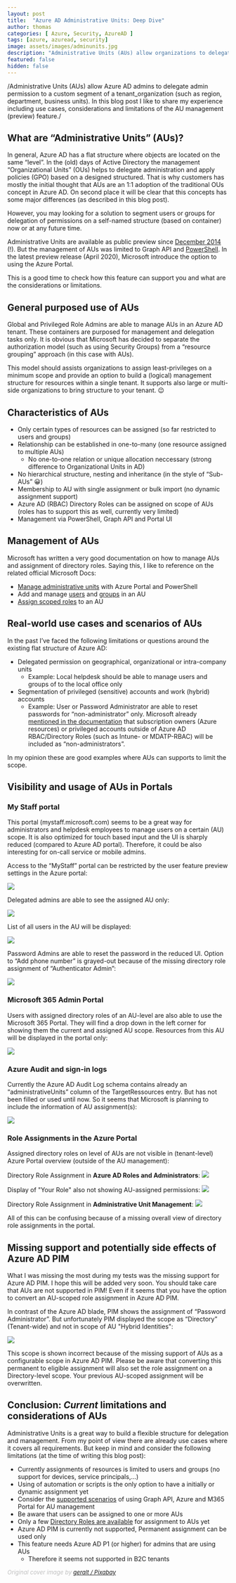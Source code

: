 ```yaml
---
layout: post
title:  "Azure AD Administrative Units: Deep Dive"
author: thomas
categories: [ Azure, Security, AzureAD ]
tags: [azure, azuread, security]
image: assets/images/adminunits.jpg
description: "Administrative Units (AUs) allow organizations to delegate admin permission to a custom scope and segment (such as region, department, business units) within a single Azure AD tenant. In this blog post I like to share my experience including use cases, considerations and limitations of the AU management (preview) feature"
featured: false
hidden: false
---
```


/Administrative Units (AUs) allow Azure AD admins to delegate admin permission to a custom segment of a tenant_organization (such as region, department, business units). In this blog post I like to share my experience including use cases, considerations and limitations of the AU management (preview) feature./
 
## What are “Administrative Units” (AUs)?
In general, Azure AD has a flat structure where objects are located on the same “level”. In the (old) days of Active Directory the management “Organizational Units” (OUs) helps to delegate administration and apply policies (GPO) based on a designed structured. That is why customers has mostly the initial thought that AUs are an 1:1 adoption of the traditional OUs concept in Azure AD. On second place it will be clear that this concepts has some major differences (as described in this blog post).

However, you may looking for a solution to segment users or groups for delegation of permissions on a self-named structure (based on container) now or at any future time.

Administrative Units are available as public preview since [December 2014](https://azure.microsoft.com/en-us/updates/public-preview-administrative-units/) (!).
But the management of AUs was limited to Graph API and [PowerShell](https://docs.microsoft.com/en-us/powershell/azure/active-directory/working-with-administrative-units?view=azureadps-2.0).  In the latest preview release (April 2020), Microsoft introduce the option to using the Azure Portal. 

This is a good time to check how this feature can support you and what are the considerations or limitations.

## General purposed use of AUs
Global and Privileged Role Admins are able to manage AUs in an Azure AD tenant.
These containers are purposed for management and delegation tasks only.
It is obvious that Microsoft has decided to separate the authorization model
(such as using Security Groups) from a “resource grouping” approach (in this case with AUs).

This model should assists organizations to assign least-privileges on a minimum scope and provide an option to build a (logical) management structure for resources within a single tenant.
It supports also large or multi-side organizations to bring structure to your tenant. 😉

## Characteristics of AUs
* Only certain types of resources can be assigned
(so far restricted to users and groups)
* Relationship can be established in one-to-many (one resource assigned to multiple AUs)
	* No one-to-one relation or unique allocation neccessary
(strong difference to Organizational Units in AD)
* No hierarchical structure, nesting and inheritance
(in the style of “Sub-AUs” 😀) 
* Membership to AU with single assignment or bulk import
(no dynamic assignment support)
* Azure AD (RBAC) Directory Roles can be assigned on scope of AUs
(roles has to support this as well, currently very limited)
* Management via PowerShell, Graph API and Portal UI

## Management of AUs
Microsoft has written a very good documentation on how to manage AUs and assignment of directory roles.
Saying this, I like to reference on the related official Microsoft Docs:

* [Manage administrative units](https://docs.microsoft.com/en-us/azure/active-directory/users-groups-roles/roles-admin-units-manage) with Azure Portal and PowerShell
* Add and manage [users](https://docs.microsoft.com/en-us/azure/active-directory/users-groups-roles/roles-admin-units-add-manage-users) and [groups](https://docs.microsoft.com/en-us/azure/active-directory/users-groups-roles/roles-admin-units-add-manage-groups) in an AU
* [Assign scoped roles](https://docs.microsoft.com/en-us/azure/active-directory/users-groups-roles/roles-admin-units-assign-roles) to an AU

## Real-world use cases and scenarios of AUs
In the past I’ve faced the following limitations or questions around the existing flat structure of Azure AD:

* Delegated permission on geographical, organizational or intra-company units
	* Example: Local helpdesk should be able to manage users and groups of to the local office only
* Segmentation of privileged (sensitive) accounts and work (hybrid) accounts
	* Example: User or Password Administrator are able to reset passwords for “non-administrator” only. Microsoft already [mentioned in the documentation](https://docs.microsoft.com/en-us/azure/active-directory/users-groups-roles/directory-assign-admin-roles#user-administrator) that subscription owners (Azure resources) or privileged accounts outside of Azure AD RBAC/Directory Roles (such as Intune- or MDATP-RBAC) will be included as “non-administrators”. 
	
In my opinion these are good examples where AUs can supports to limit the scope.

## Visibility and usage of AUs in Portals
### My Staff portal
This portal (mystaff.microsoft.com) seems to be a great way for administrators and helpdesk employees to manage users on a certain (AU) scope.
It is also optimized for touch based input and the UI is sharply reduced (compared to Azure AD portal). 
Therefore, it could be also interesting for on-call service or mobile admins.

Access to the “MyStaff” portal can be restricted by the user feature preview settings in the Azure portal:

![](../2020-04-29-azuread-administrative-units/mystaff-settings.png)

Delegated admins are able to see the assigned AU only:

![](../2020-04-29-azuread-administrative-units/mystaff-au.png)

List of all users in the AU will be displayed:

![](../2020-04-29-azuread-administrative-units/mystaff-allusers.png)

Password Admins are able to reset the password in the reduced UI. Option to “Add phone number” is grayed-out because of the missing directory role assignment of “Authenticator Admin”:

![](../2020-04-29-azuread-administrative-units/mystaff-user.png)


### Microsoft 365 Admin Portal
Users with assigned directory roles of an AU-level are also able to use the Microsoft 365 Portal.
They will find a drop down in the left corner for showing them the current and assigned AU scope.
Resources from this AU will be displayed in the portal only:

![](../2020-04-29-azuread-administrative-units/m365portal.png)

### Azure Audit and sign-in logs
Currently the Azure AD Audit Log schema contains already an “administrativeUnits” column of the TargetRessources entry. But has not been filled or used until now. So it seems that Microsoft is planning to include the information of AU assignment(s):

![](../2020-04-29-azuread-administrative-units/azureadauditlogs.png)

### Role Assignments in the Azure Portal
Assigned directory roles on level of AUs are not visible in (tenant-level) Azure Portal overview
(outside of the AU management):


Directory Role Assignment in **Azure AD Roles and Administrators**:
![](../2020-04-29-azuread-administrative-units/roles-tenant-overview.png)



Display of "Your Role" also not showing AU-assigned permissions:
![](../2020-04-29-azuread-administrative-units/roles-myassign.png)



Directory Role Assignment in **Administrative Unit Management**:
![](../2020-04-29-azuread-administrative-units/roles-tenat-auview.png)

All of this can be confusing because of a missing overall view of directory role assignments in the portal. 

## Missing support and potentially side effects of Azure AD PIM
What I was missing the most during my tests was the missing support for Azure AD PIM.
I hope this will be added very soon.
You should take care that AUs are not supported in PIM!
Even if it seems that you have the option to convert an AU-scoped role assignment in Azure AD PIM.

In contrast of the Azure AD blade, PIM shows the assignment of “Password Administrator”.
But unfortunately PIM displayed the scope as “Directory” (Tenant-wide) and not in scope of AU "Hybrid Identities":

![](../2020-04-29-azuread-administrative-units/pim-overview.png)

This scope is shown incorrect because of the missing support of AUs as a configurable scope in Azure AD PIM.
Please be aware that converting this permanent to eligible assignment will also set the role assignment on a Directory-level scope.
Your previous AU-scoped assignment will be overwritten.

## Conclusion: *Current* limitations and considerations of AUs
Administrative Units is a great way to build a flexible structure for delegation and management.
From my point of view there are already use cases where it covers all requirements.
But keep in mind and consider the following limitations (at the time of writing this blog post): 

* Currently assignments of resources is limited to users and groups
(no support for devices, service principals,…)
* Using of automation or scripts is the only option to have a initially or dynamic assignment yet
* Consider the [supported scenarios](https://docs.microsoft.com/en-us/azure/active-directory/users-groups-roles/directory-administrative-units#administrative-unit-management) of using Graph API, Azure and M365 Portal for AU management
* Be aware that users can be assigned to one or more AUs
* Only a few [Directory Roles are available](https://docs.microsoft.com/en-us/azure/active-directory/users-groups-roles/roles-admin-units-assign-roles#roles-available) for assignment to AUs yet
* Azure AD PIM is currently not supported, Permanent assignment can be used only
* This feature needs Azure AD P1 (or higher) for admins that are using AUs
	* Therefore it seems not supported in B2C tenants











<span style="color:silver;font-style:italic;font-size:small">Original cover image by [geralt / Pixabay](https://pixabay.com/illustrations/social-media-personal-909708/)</span>
